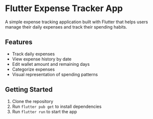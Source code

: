 # Flutter Expense Tracker App

A simple expense tracking application built with Flutter that helps users manage their daily expenses and track their spending habits.

## Features
- Track daily expenses
- View expense history by date
- Edit wallet amount and remaining days
- Categorize expenses
- Visual representation of spending patterns

## Getting Started
1. Clone the repository
2. Run `flutter pub get` to install dependencies
3. Run `flutter run` to start the app
